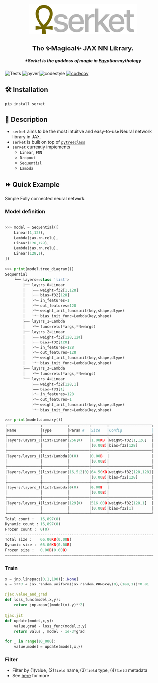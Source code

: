 
<div align="center">
<img width="350px" src="assets/serketLogo.svg"></div>

<h2 align="center">The ✨Magical✨ JAX NN Library.</h2>
<h5 align = "center"> *Serket is the goddess of magic in Egyptian mythology </h5>

![Tests](https://github.com/ASEM000/serket/actions/workflows/tests.yml/badge.svg)
![pyver](https://img.shields.io/badge/python-3.7%203.8%203.9%203.10-red)
![codestyle](https://img.shields.io/badge/codestyle-black-lightgrey)
[![codecov](https://codecov.io/gh/ASEM000/serket/branch/main/graph/badge.svg?token=C6NXOK9EVS)](https://codecov.io/gh/ASEM000/serket)





## 🛠️ Installation<a id="Installation"></a>

```python
pip install serket
```


## 📖 Description<a id="Description"></a>
- `serket` aims to be the most intuitive and easy-to-use Neural network library in JAX.
- `serket` is built on top of [`pytreeclass`](https://github.com/ASEM000/pytreeclass)
- `serket` currently implements 
  - `Linear`, `FNN`
  - `Dropout`
  - `Sequential`
  - `Lambda`


## ⏩ Quick Example <a id="QuickExample">

Simple Fully connected neural network.

### Model definition
```python

>>> model = Sequential([
    Linear(1,128),
    Lambda(jax.nn.relu),
    Linear(128,128),
    Lambda(jax.nn.relu),
    Linear(128,1),
])

>>> print(model.tree_diagram())
Sequential
    └── layers=<class 'list'>
        ├── layers_0=Linear
        │   ├── weight=f32[1,128]
        │   ├── bias=f32[128]
        │   ├*─ in_features=1
        │   ├*─ out_features=128
        │   ├*─ weight_init_func=init(key,shape,dtype)
        │   └*─ bias_init_func=Lambda(key,shape)    
        ├── layers_1=Lambda
        │   └*─ func=relu(*args,**kwargs)   
        ├── layers_2=Linear
        │   ├── weight=f32[128,128]
        │   ├── bias=f32[128]
        │   ├*─ in_features=128
        │   ├*─ out_features=128
        │   ├*─ weight_init_func=init(key,shape,dtype)
        │   └*─ bias_init_func=Lambda(key,shape)    
        ├── layers_3=Lambda
        │   └*─ func=relu(*args,**kwargs)   
        └── layers_4=Linear
            ├── weight=f32[128,1]
            ├── bias=f32[1]
            ├*─ in_features=128
            ├*─ out_features=1
            ├*─ weight_init_func=init(key,shape,dtype)
            └*─ bias_init_func=Lambda(key,shape)
```

```python
>>> print(model.summary())
┌───────────────┬───────────┬─────────┬───────┬───────────────────┐
│Name           │Type       │Param #  │Size   │Config             │
├───────────────┼───────────┼─────────┼───────┼───────────────────┤
│layers/layers_0│list/Linear│256(0)   │1.00KB │weight=f32[1,128]  │
│               │           │         │(0.00B)│bias=f32[128]      │
├───────────────┼───────────┼─────────┼───────┼───────────────────┤
│layers/layers_1│list/Lambda│0(0)     │0.00B  │                   │
│               │           │         │(0.00B)│                   │
├───────────────┼───────────┼─────────┼───────┼───────────────────┤
│layers/layers_2│list/Linear│16,512(0)│64.50KB│weight=f32[128,128]│
│               │           │         │(0.00B)│bias=f32[128]      │
├───────────────┼───────────┼─────────┼───────┼───────────────────┤
│layers/layers_3│list/Lambda│0(0)     │0.00B  │                   │
│               │           │         │(0.00B)│                   │
├───────────────┼───────────┼─────────┼───────┼───────────────────┤
│layers/layers_4│list/Linear│129(0)   │516.00B│weight=f32[128,1]  │
│               │           │         │(0.00B)│bias=f32[1]        │
└───────────────┴───────────┴─────────┴───────┴───────────────────┘
Total count :	16,897(0)
Dynamic count :	16,897(0)
Frozen count :	0(0)
-------------------------------------------------------------------
Total size :	66.00KB(0.00B)
Dynamic size :	66.00KB(0.00B)
Frozen size :	0.00B(0.00B)
===================================================================

```

### Train
```python
x = jnp.linspace(0,1,100)[:,None]
y = x**3 + jax.random.uniform(jax.random.PRNGKey(0),(100,1))*0.01

@jax.value_and_grad
def loss_func(model,x,y):
    return jnp.mean((model(x)-y)**2)

@jax.jit
def update(model,x,y):
    value,grad = loss_func(model,x,y)
    return value , model - 1e-3*grad

for _ in range(20_000):
    value,model = update(model,x,y)
```

### Filter
- Filter by (1)value, (2)`field` name, (3)`field` type, (4)`field` metadata
- See [here](https://github.com/ASEM000/PyTreeClass#%EF%B8%8F-filtering-with-at-) for more
